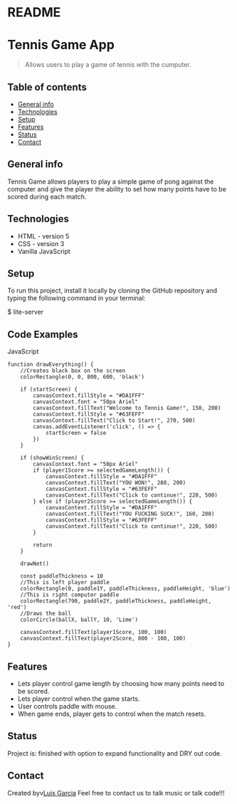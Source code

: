 # README

# Tennis Game App

> Allows users to play a game of tennis with the cumputer.

## Table of contents

- [General info](#general-info)
- [Technologies](#technologies)
- [Setup](#setup)
- [Features](#features)
- [Status](#status)
- [Contact](#contact)


## General info

Tennis Game allows players to play a simple game of pong against the computer and give the player
the ability to set how many points have to be scored during each match. 

## Technologies

- HTML - version 5
- CSS - version 3 
- Vanilla JavaScript 

## Setup

To run this project, install it locally by cloning the GitHub repository and 
typing the following command in your terminal:

$ lite-server

## Code Examples

JavaScript 

```
function drawEverything() {
    //Creates black box on the screen
    colorRectangle(0, 0, 800, 600, 'black')

    if (startScreen) {
        canvasContext.fillStyle = "#DA1FFF"
        canvasContext.font = "50px Ariel"
        canvasContext.fillText("Welcome to Tennis Game!", 150, 200)
        canvasContext.fillStyle = "#63FEFF"
        canvasContext.fillText("Click to Start!", 270, 500)
        canvas.addEventListener('click', () => {
            startScreen = false
        })
    }

    if (showWinScreen) {
        canvasContext.font = "50px Ariel"
        if (player1Score >= selectedGameLength()) {
            canvasContext.fillStyle = "#DA1FFF"
            canvasContext.fillText("YOU WON!", 280, 200)
            canvasContext.fillStyle = "#63FEFF"
            canvasContext.fillText("Click to continue!", 220, 500)
        } else if (player2Score >= selectedGameLength()) {
            canvasContext.fillStyle = "#DA1FFF"
            canvasContext.fillText("YOU FUCKING SUCK!", 160, 200)
            canvasContext.fillStyle = "#63FEFF"
            canvasContext.fillText("Click to continue!", 220, 500)
        }

        return
    }

    drawNet()

    const paddleThickness = 10
    //This is left player paddle
    colorRectangle(0, paddle1Y, paddleThickness, paddleHeight, 'blue')
    //This is right computer paddle
    colorRectangle(790, paddle2Y, paddleThickness, paddleHeight, 'red')
    //Draws the ball
    colorCircle(ballX, ballY, 10, 'Lime')

    canvasContext.fillText(player1Score, 100, 100)
    canvasContext.fillText(player2Score, 800 - 100, 100)
}

```

## Features

- Lets player control game length by choosing how many points need to be scored.
- Lets player control when the game starts.
- User controls paddle with mouse.
- When game ends, player gets to control when the match resets.

## Status

Project is: finished with option to expand functionality and DRY out code.


## Contact

Created byv[Luis Garcia](https://www.linkedin.com/in/luis-garcia-83178b1b4/)
Feel free to contact us to talk music or talk code!!! 